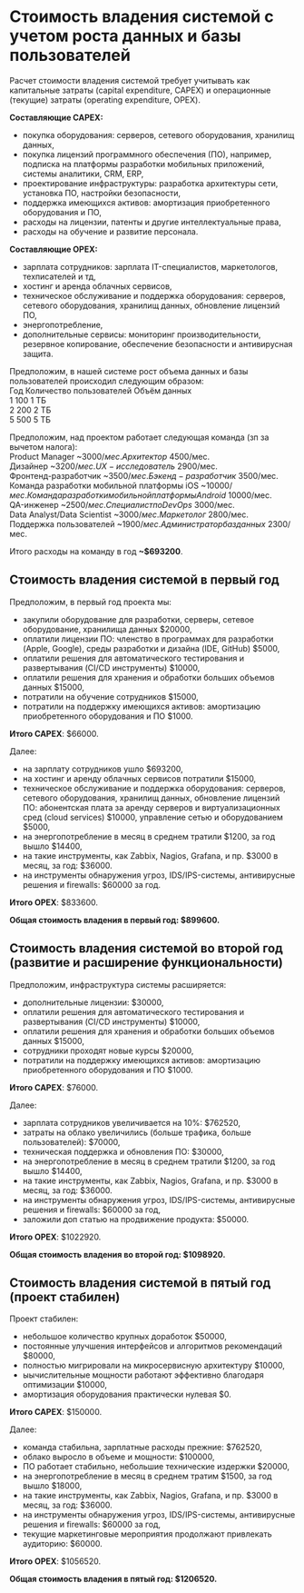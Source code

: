 # Стоимость владения системой с учетом роста данных и базы пользователей

Расчет стоимости владения системой требует учитывать как капитальные затраты (capital expenditure, CAPEX) и операционные (текущие) затраты (operating expenditure, OPEX).

**Составляющие CAPEX:**
- покупка оборудования: серверов, сетевого оборудования, хранилищ данных,
- покупка лицензий программного обеспечения (ПО), например, подписка на платформы разработки мобильных приложений, системы аналитики, CRM, ERP,
- проектирование инфраструктуры: разработка архитектуры сети, установка ПО, настройки безопасности,
- поддержка имеющихся активов: амортизация приобретенного оборудования и ПО,
- расходы на лицензии, патенты и другие интеллектуальные права,
- расходы на обучение и развитие персонала. 

**Составляющие OPEX:**
- зарплата сотрудников: зарплата IT-специалистов, маркетологов, техписателей и тд,
- хостинг и аренда облачных сервисов,
- техническое обслуживание и поддержка оборудования: серверов, сетевого оборудования, хранилищ данных, обновление лицензий ПО, 
- энергопотребление,
- дополнительные сервисы: мониторинг производительности, резервное копирование, обеспечение безопасности и антивирусная защита.

Предположим, в нашей системе рост объема данных и базы пользователей происходил следующим образом:  
Год	Количество пользователей	Объём данных  
1	100	1 ТБ  
2	200	2 ТБ  
5	500	5 ТБ  

Предположим, над проектом работает следующая команда (зп за вычетом налога):  
Product Manager ~$3000/мес.  
Архитектор ~$4500/мес.  
Дизайнер ~$3200/мес.  
UX-исследователь ~$2900/мес.  
Фронтенд-разработчик ~$3500/мес.  
Бэкенд-разработчик ~$3500/мес.  
Команда разработки мобильной платформы iOS ~$10000/мес.  
Команда разработки мобильной платформы Android ~$10000/мес.  
QA-инженер ~$2500/мес.  
Специалист по DevOps ~$3000/мес.  
Data Analyst/Data Scientist ~$3000/мес.  
Маркетолог ~$2800/мес.  
Поддержка пользователей ~$1900/мес.  
Администратор баз данных ~$2300/мес.  

Итого расходы на команду в год **~$693200**.

## Стоимость владения системой в первый год

Предположим, в первый год проекта мы: 
- закупили оборудование для разработки, серверы, сетевое оборудование, хранилища данных $20000,
- оплатили лицензии ПО: членство в программах для разработки (Apple, Google), среды разработки и дизайна (IDE, GitHub) $5000,
- оплатили решения для автоматического тестирования и развертывания (CI/CD инструменты) $10000,
- оплатили решения для хранения и обработки больших объемов данных $15000,
- потратили на обучение сотрудников $15000,
- потратили на поддержку имеющихся активов: амортизацию приобретенного оборудования и ПО $1000.

**Итого CAPEX**: $66000.

Далее:
- на зарплату сотрудников ушло $693200,
- на хостинг и аренду облачных сервисов потратили $15000,
- техническое обслуживание и поддержка оборудования: серверов, сетевого оборудования, хранилищ данных, обновление лицензий ПО: абонентская плата за аренду серверов и виртуализационных сред (cloud services) $10000, управление сетью и оборудованием $5000,
- на энергопотребление в месяц в среднем тратили $1200, за год вышло $14400,
- на такие инструменты, как Zabbix, Nagios, Grafana, и пр. $3000 в месяц, за год: $36000.
- на инструменты обнаружения угроз, IDS/IPS-системы, антивирусные решения и firewalls: $60000 за год.

**Итого OPEX**: $833600.

**Общая стоимость владения в первый год: $899600.**

## Стоимость владения системой во второй год (развитие и расширение функциональности)

Предположим, инфраструктура системы расширяется:
- дополнительные лицензии: $30000,
- оплатили решения для автоматического тестирования и развертывания (CI/CD инструменты) $10000,
- оплатили решения для хранения и обработки больших объемов данных $15000,
- сотрудники проходят новые курсы $20000,
- потратили на поддержку имеющихся активов: амортизацию приобретенного оборудования и ПО $1000.

**Итого CAPEX**: $76000.

Далее:
- зарплата сотрудников увеличивается на 10%: $762520,
- затраты на облако увеличились (больше трафика, больше пользователей): $70000,
- техническая поддержка и обновления ПО: $30000,
- на энергопотребление в месяц в среднем тратили $1200, за год вышло $14400,
- на такие инструменты, как Zabbix, Nagios, Grafana, и пр. $3000 в месяц, за год: $36000.
- на инструменты обнаружения угроз, IDS/IPS-системы, антивирусные решения и firewalls: $60000 за год,
- заложили доп статью на продвижение продукта: $50000.

**Итого OPEX**: $1022920.

**Общая стоимость владения во второй год: $1098920.**

## Стоимость владения системой в пятый год (проект стабилен)

Проект стабилен:
- небольшое количество крупных доработок $50000,
- постоянные улучшения интерфейсов и алгоритмов рекомендаций  $80000,
- полностью мигрировали на микросервисную архитектуру $10000,
- ыычислительные мощности работают эффективно благодаря оптимизации $10000,
- амортизация оборудования практически нулевая $0.

**Итого CAPEX**: $150000.

Далее:
- команда стабильна, зарплатные расходы прежние: $762520,
- облако выросло в объеме и мощности: $100000,
- ПО работает стабильно, небольшие технические издержки $20000,
- на энергопотребление в месяц в среднем тратим $1500, за год вышло $18000,
- на такие инструменты, как Zabbix, Nagios, Grafana, и пр. $3000 в месяц, за год: $36000.
- на инструменты обнаружения угроз, IDS/IPS-системы, антивирусные решения и firewalls: $60000 за год,
- текущие маркетинговые мероприятия продолжают привлекать аудиторию: $60000.

**Итого OPEX**: $1056520.

**Общая стоимость владения в пятый год: $1206520.**




